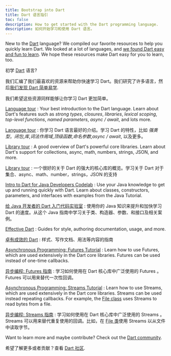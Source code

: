 ```yaml
---
title: Bootstrap into Dart
title: Dart 语言指引
toc: false
description: How to get started with the Dart programming language.
description: 如何开始学习和使用 Dart 语言。
---
```


New to the [Dart]({{site.dart-site}}) language?
We compiled our favorite resources to
help you quickly learn Dart.
We looked at a lot of languages, and [we found Dart easy
and fun to learn](/docs/resources/faq#why-did-flutter-choose-to-use-dart).
We hope these resources make Dart easy for you to learn, too.

初学 [Dart]({{site.dart-site}}) 语言? 

我们汇编了我们最喜欢的资源来帮助你快速学习 Dart。我们研究了许多语言，然后[我们发现 Dart 简单易学](/docs/resources/faq#why-did-flutter-choose-to-use-dart).

我们希望这些资源同样能够让你学习 Dart 更加简单。

[Language tour]({{site.dart-site}}/guides/language/language-tour)
: Your best introduction to the Dart language. Learn about Dart's
  features such as _strong types_, _closures_, _libraries_, _lexical scoping_,
  _top-level functions_, _named parameters_, _async / await_, and lots more.
  
[Language tour]({{site.dart-site}}/guides/language/language-tour)
: 你学习 Dart 语言最好的介绍。学习 Dart 的特性，比如 _强类型_，_闭包_,_库_,_词法作用域_,_顶级函数_,_命名参数_,_async / await_, 以及更多。

[Library tour]({{site.dart-site}}/guides/libraries/library-tour)
: A good overview of Dart's powerful core libraries. Learn about
  Dart's support for collections, async, math, numbers, strings, JSON, and more.

[Library tour]({{site.dart-site}}/guides/libraries/library-tour)
: 一个很好的关于 Dart 的强大的核心库的概览。学习关于 Dart 对于 集合、async、math、number，strings，JSON 的支持

[Intro to Dart for Java Developers Codelab]({{site.codelabs}}/codelabs/from-java-to-dart)
: Use your Java knowledge to get up and running quickly with Dart. Learn about
  classes, constructors, parameters, and interfaces with examples from the Java
  Tutorial.

[给 Java 开发者的 Dart 入门代码实验室]({{site.codelabs}}/codelabs/from-java-to-dart)
: 使用你的 Java 知识来提升和加快学习 Dart 的速度。从这个 Java 指南中学习关于类、构造器、参数、和接口及相关案例。

[Effective Dart]({{site.dart-site}}/guides/language/effective-dart)
: Guides for style, authoring documentation, usage, and more.

[卓有成效的 Dart]({{site.dart-site}}/guides/language/effective-dart)
: 样式、写作文档、用法等内容的指南

[Asynchronous Programming: Futures Tutorial]({{site.dart-site}}/tutorials/language/futures)
: Learn how to use Futures, which are used extensively in the Dart core
  libraries.  Futures can be used instead of one-time callbacks.

[异步编程: Futures 指南]({{site.dart-site}}/tutorials/language/futures)
: 学习如何使用在 Dart 核心库中广泛使用的 Futures 。Futures 可以用来替代一次性回调。

[Asynchronous Programming: Streams Tutorial]({{site.dart-site}}/docs/tutorials/streams)
: Learn how to use Streams, which are used extensively in the Dart core
  libraries. Streams can be used instead repeating callbacks.
  For example, the
  [File class]({{site.api}}/flutter/dart-io/File-class.html)
  uses Streams to read bytes from a file.

[异步编程: Streams 指南]({{site.dart-site}}/docs/tutorials/streams)
: 学习如何使用在 Dart 核心库中广泛使用的 Streams 。Streams 可以用来替代重复使用的回调。比如，在 [File 类]({{site.api}}/flutter/dart-io/File-class.html)使用 Streams 以从文件中读取字节。

Want to learn more and maybe contribute? Check out the
[Dart community]({{site.dart-site}}/community).

希望了解更多或者贡献？查看 [Dart 社区]({{site.dart-site}}/community).
